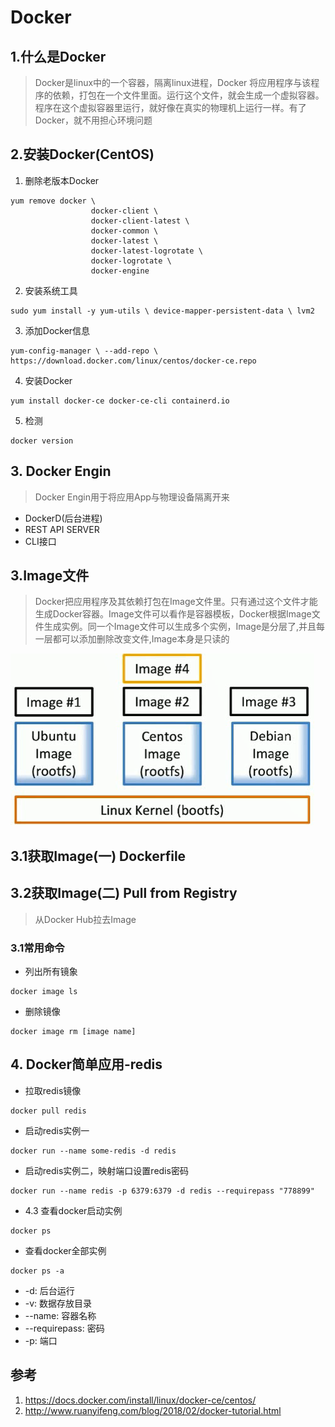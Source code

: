 # Docker
## 1.什么是Docker
> Docker是linux中的一个容器，隔离linux进程，Docker 将应用程序与该程序的依赖，打包在一个文件里面。运行这个文件，就会生成一个虚拟容器。程序在这个虚拟容器里运行，就好像在真实的物理机上运行一样。有了 Docker，就不用担心环境问题
## 2.安装Docker(CentOS)
1. 删除老版本Docker
```
yum remove docker \
                  docker-client \
                  docker-client-latest \
                  docker-common \
                  docker-latest \
                  docker-latest-logrotate \
                  docker-logrotate \
                  docker-engine
```

2. 安装系统工具
```
sudo yum install -y yum-utils \ device-mapper-persistent-data \ lvm2
```
3. 添加Docker信息
```
yum-config-manager \ --add-repo \ https://download.docker.com/linux/centos/docker-ce.repo
```
4. 安装Docker
```
yum install docker-ce docker-ce-cli containerd.io
```

5. 检测

```
docker version
```
## 3. Docker Engin
> Docker Engin用于将应用App与物理设备隔离开来
* DockerD(后台进程)
* REST API SERVER
* CLI接口
## 3.Image文件
> Docker把应用程序及其依赖打包在Image文件里。只有通过这个文件才能生成Docker容器。Image文件可以看作是容器模板，Docker根据Image文件生成实例。同一个Image文件可以生成多个实例，Image是分层了,并且每一层都可以添加删除改变文件,Image本身是只读的

![](./images/docker_image.png)

## 3.1获取Image(一) Dockerfile

## 3.2获取Image(二) Pull from Registry
> 从Docker Hub拉去Image

### 3.1常用命令
* 列出所有镜象
```
docker image ls
```
* 删除镜像
```
docker image rm [image name]
```

## 4. Docker简单应用-redis
* 拉取redis镜像
```
docker pull redis
```
* 启动redis实例一
```
docker run --name some-redis -d redis
```
* 启动redis实例二，映射端口设置redis密码
```
docker run --name redis -p 6379:6379 -d redis --requirepass "778899"
```
* 4.3 查看docker启动实例
```
docker ps
```
* 查看docker全部实例
```
docker ps -a
```

* -d: 后台运行
* -v: 数据存放目录
* --name: 容器名称
* --requirepass: 密码
* -p: 端口


## 参考
1. https://docs.docker.com/install/linux/docker-ce/centos/
2. http://www.ruanyifeng.com/blog/2018/02/docker-tutorial.html